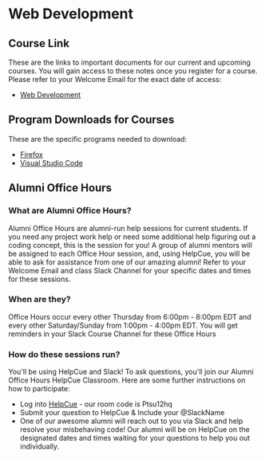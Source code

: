 # Web Development

## Course Link
These are the links to important documents for our current and upcoming courses. You will gain access to these notes once you register for a course. Please refer to your Welcome Email for the exact date of access:

- [Web Development](https://github.com/HackerYou/con-ed-web-dev)

## Program Downloads for Courses

These are the specific programs needed to download:

- [Firefox](https://www.mozilla.org/en-CA/firefox/new/)
- [Visual Studio Code](https://code.visualstudio.com/download)

## Alumni Office Hours

### What are Alumni Office Hours?
Alumni Office Hours are alumni-run help sessions for current students. If you need any project work help or need some additional help figuring out a coding concept, this is the session for you! A group of alumni mentors will be assigned to each Office Hour session, and, using HelpCue, you will be able to ask for assistance from one of our amazing alumni! Refer to your Welcome Email and class Slack Channel for your specific dates and times for these sessions.

### When are they?
Office Hours occur every other Thursday from 6:00pm - 8:00pm EDT and every other Saturday/Sunday from 1:00pm - 4:00pm EDT. You will get reminders in your Slack Course Channel for these Office Hours

### How do these sessions run?
You'll be using HelpCue and Slack! To ask questions, you'll join our Alumni Office Hours HelpCue Classroom. Here are some further instructions on how to participate:
- Log into [HelpCue](https://www.helpcue.com/) - our room code is Ptsu12hq
- Submit your question to HelpCue & Include your @SlackName
- One of our awesome alumni will reach out to you via Slack and help resolve your misbehaving code! Our alumni will be on HelpCue on the designated dates and times waiting for your questions to help you out individually. 
